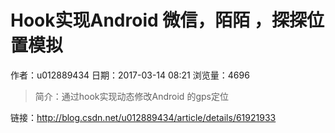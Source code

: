 # Hook实现Android 微信，陌陌 ，探探位置模拟
作者：u012889434
日期：2017-03-14 08:21
浏览量：4696
> 简介：通过hook实现动态修改Android 的gps定位

 链接：http://blog.csdn.net/u012889434/article/details/61921933
